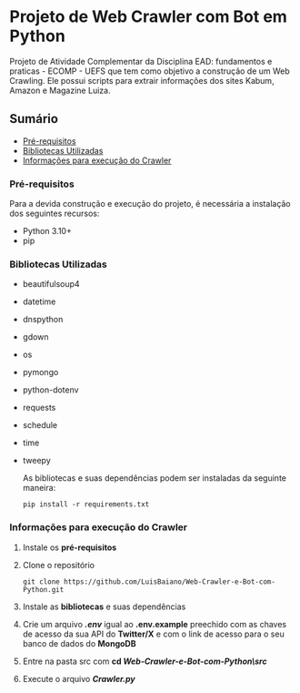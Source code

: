 # Projeto de Web Crawler com Bot em Python

Projeto de Atividade Complementar da Disciplina EAD: fundamentos e praticas - ECOMP - UEFS  que tem como objetivo a construção de um Web Crawling. Ele possui scripts para extrair informações dos sites Kabum, Amazon e Magazine Luiza.

## Sumário

* [Pré-requisitos](###pré-requisitos)
* [Bibliotecas Utilizadas](###bibliotecas-utilizadas)
* [Informações para execução do Crawler](###informações-para-execução-do-crawler)

### Pré-requisitos

Para a devida construção e execução do projeto, é necessária a instalação dos seguintes recursos:

* Python 3.10+
* pip

### Bibliotecas Utilizadas

* beautifulsoup4
* datetime
* dnspython
* gdown
* os
* pymongo
* python-dotenv
* requests
* schedule
* time
* tweepy

  As bibliotecas e suas dependências podem ser instaladas da seguinte maneira:

  ```
  pip install -r requirements.txt
  ```

### Informações para execução do Crawler

1. Instale os **pré-requisitos**
2. Clone o repositório

   ```
   git clone https://github.com/LuisBaiano/Web-Crawler-e-Bot-com-Python.git
   ```
3. Instale as **bibliotecas** e suas dependências
4. Crie um arquivo ***.env***  igual ao **.env.example** preechido com as chaves de acesso da sua API do **Twitter/X** e com o link de acesso para o seu banco de dados do **MongoDB**
5. Entre na pasta src com **cd *Web-Crawler-e-Bot-com-Python\src***
6. Execute o arquivo ***Crawler.py***
